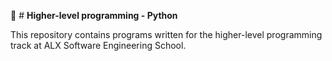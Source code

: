 🔗  # **Higher-level programming - Python**

This repository contains programs written for the higher-level programming track at ALX Software Engineering  School.
